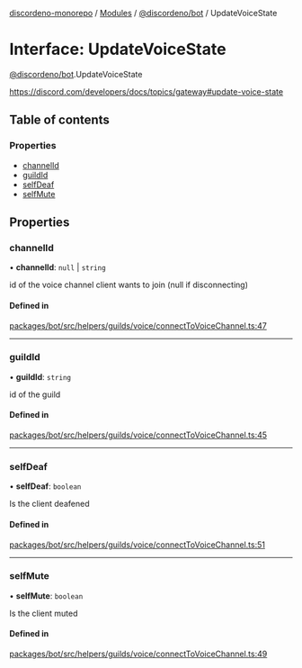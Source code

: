 [discordeno-monorepo](../README.md) / [Modules](../modules.md) / [@discordeno/bot](../modules/discordeno_bot.md) / UpdateVoiceState

# Interface: UpdateVoiceState

[@discordeno/bot](../modules/discordeno_bot.md).UpdateVoiceState

https://discord.com/developers/docs/topics/gateway#update-voice-state

## Table of contents

### Properties

- [channelId](discordeno_bot.UpdateVoiceState.md#channelid)
- [guildId](discordeno_bot.UpdateVoiceState.md#guildid)
- [selfDeaf](discordeno_bot.UpdateVoiceState.md#selfdeaf)
- [selfMute](discordeno_bot.UpdateVoiceState.md#selfmute)

## Properties

### channelId

• **channelId**: `null` \| `string`

id of the voice channel client wants to join (null if disconnecting)

#### Defined in

[packages/bot/src/helpers/guilds/voice/connectToVoiceChannel.ts:47](https://github.com/deepsarda/discordeno/blob/c6dc30bb/packages/bot/src/helpers/guilds/voice/connectToVoiceChannel.ts#L47)

---

### guildId

• **guildId**: `string`

id of the guild

#### Defined in

[packages/bot/src/helpers/guilds/voice/connectToVoiceChannel.ts:45](https://github.com/deepsarda/discordeno/blob/c6dc30bb/packages/bot/src/helpers/guilds/voice/connectToVoiceChannel.ts#L45)

---

### selfDeaf

• **selfDeaf**: `boolean`

Is the client deafened

#### Defined in

[packages/bot/src/helpers/guilds/voice/connectToVoiceChannel.ts:51](https://github.com/deepsarda/discordeno/blob/c6dc30bb/packages/bot/src/helpers/guilds/voice/connectToVoiceChannel.ts#L51)

---

### selfMute

• **selfMute**: `boolean`

Is the client muted

#### Defined in

[packages/bot/src/helpers/guilds/voice/connectToVoiceChannel.ts:49](https://github.com/deepsarda/discordeno/blob/c6dc30bb/packages/bot/src/helpers/guilds/voice/connectToVoiceChannel.ts#L49)
